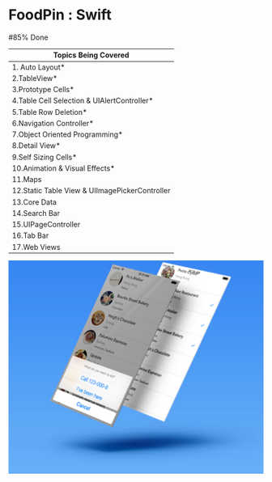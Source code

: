 # FoodPin : Swift 

#85% Done

| Topics Being Covered |
| -------------------- | 
| 1. Auto Layout* | 
| 2.TableView* |
| 3.Prototype Cells* |
| 4.Table Cell Selection & UIAlertController* |
| 5.Table Row Deletion* |
| 6.Navigation Controller* |
| 7.Object Oriented Programming* |
| 8.Detail View* |
| 9.Self Sizing Cells* |
| 10.Animation & Visual Effects* |
| 11.Maps |
| 12.Static Table View & UIImagePickerController |
| 13.Core Data |
| 14.Search Bar |
| 15.UIPageController |
| 16.Tab Bar |
| 17.Web Views |






![screenshot](https://github.com/kennybatista/FoodPin/blob/master/screenshot.png)
